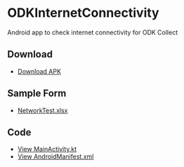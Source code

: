 # ODKInternetConnectivity
Android app to check internet connectivity for ODK Collect

## Download
- [Download APK](https://github.com/tsb-dev/ODKInternetConnectivity/releases/latest/download/ODKInternetConnectivity.apk)

## Sample Form
- [NetworkTest.xlsx](NetworkTest.xlsx)

## Code
- [View MainActivity.kt](app/src/main/java/com/tenam/odkinternetconnectivity/MainActivity.kt)
- [View AndroidManifest.xml](app/src/main/AndroidManifest.xml)
